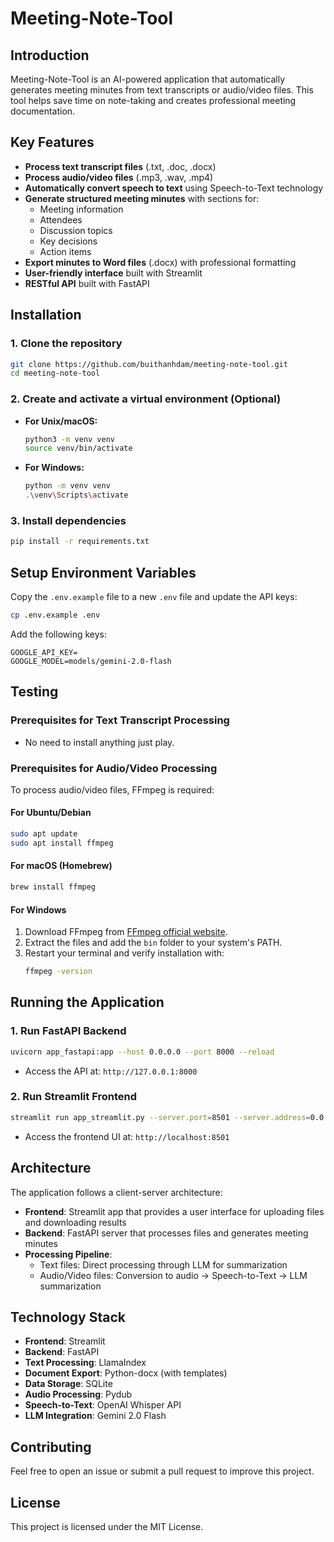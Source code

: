 # Meeting-Note-Tool

## Introduction

Meeting-Note-Tool is an AI-powered application that automatically generates meeting minutes from text transcripts or audio/video files. This tool helps save time on note-taking and creates professional meeting documentation.

## Key Features

- **Process text transcript files** (.txt, .doc, .docx)
- **Process audio/video files** (.mp3, .wav, .mp4)
- **Automatically convert speech to text** using Speech-to-Text technology
- **Generate structured meeting minutes** with sections for:
  - Meeting information
  - Attendees
  - Discussion topics
  - Key decisions
  - Action items
- **Export minutes to Word files** (.docx) with professional formatting
- **User-friendly interface** built with Streamlit
- **RESTful API** built with FastAPI

## Installation

### 1. Clone the repository

```bash
git clone https://github.com/buithanhdam/meeting-note-tool.git
cd meeting-note-tool
```

### 2. Create and activate a virtual environment (Optional)

- **For Unix/macOS:**
  ```bash
  python3 -m venv venv
  source venv/bin/activate
  ```
- **For Windows:**
  ```bash
  python -m venv venv
  .\venv\Scripts\activate
  ```

### 3. Install dependencies

```bash
pip install -r requirements.txt
```

## Setup Environment Variables

Copy the `.env.example` file to a new `.env` file and update the API keys:

```bash
cp .env.example .env
```

Add the following keys:

```plaintext
GOOGLE_API_KEY=
GOOGLE_MODEL=models/gemini-2.0-flash
```

## Testing

### Prerequisites for Text Transcript Processing

- No need to install anything just play.

### Prerequisites for Audio/Video Processing

To process audio/video files, FFmpeg is required:

#### For Ubuntu/Debian
```bash
sudo apt update
sudo apt install ffmpeg
```

#### For macOS (Homebrew)
```bash
brew install ffmpeg
```

#### For Windows
1. Download FFmpeg from [FFmpeg official website](https://ffmpeg.org/download.html).
2. Extract the files and add the `bin` folder to your system's PATH.
3. Restart your terminal and verify installation with:
   ```bash
   ffmpeg -version
   ```

## Running the Application

### 1. Run FastAPI Backend

```bash
uvicorn app_fastapi:app --host 0.0.0.0 --port 8000 --reload
```

- Access the API at: `http://127.0.0.1:8000`

### 2. Run Streamlit Frontend

```bash
streamlit run app_streamlit.py --server.port=8501 --server.address=0.0.0.0
```

- Access the frontend UI at: `http://localhost:8501`

## Architecture

The application follows a client-server architecture:

- **Frontend**: Streamlit app that provides a user interface for uploading files and downloading results
- **Backend**: FastAPI server that processes files and generates meeting minutes
- **Processing Pipeline**:
  - Text files: Direct processing through LLM for summarization
  - Audio/Video files: Conversion to audio → Speech-to-Text → LLM summarization

## Technology Stack

- **Frontend**: Streamlit
- **Backend**: FastAPI
- **Text Processing**: LlamaIndex
- **Document Export**: Python-docx (with templates)
- **Data Storage**: SQLite
- **Audio Processing**: Pydub
- **Speech-to-Text**: OpenAI Whisper API
- **LLM Integration**: Gemini 2.0 Flash

## Contributing

Feel free to open an issue or submit a pull request to improve this project.

## License

This project is licensed under the MIT License.